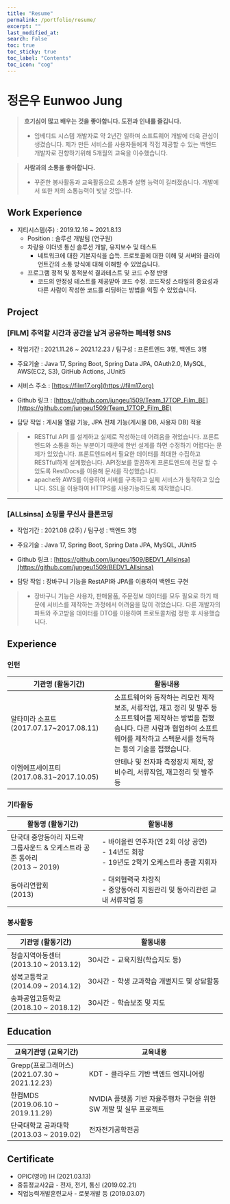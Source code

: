 ```yaml
---
title: "Resume"
permalink: /portfolio/resume/
excerpt: ""
last_modified_at: 
search: False
toc: true
toc_sticky: true
toc_label: "Contents"
toc_icon: "cog"
---
```


# 정은우 Eunwoo Jung

> **호기심이 많고 배우는 것을 좋아합니다. 도전과 인내를 즐깁니다.**
> - 임베디드 시스템 개발자로 약 2년간 일하며 소프트웨어 개발에 더욱 관심이 생겼습니다. 제가 만든 서비스를 사용자들에게 직접 제공할 수 있는 백엔드 개발자로 전향하기위해 5개월의 교육을 이수했습니다.

> **사람과의 소통을 좋아합니다.**
> - 꾸준한 봉사활동과 교육활동으로 소통과 설명 능력이 길러졌습니다. 개발에서 또한 저의 소통능력이 빛날 것입니다.


## Work Experience

- 지티시스템(주) : 2019.12.16 ~ 2021.8.13
    - Position : 솔루션 개발팀 (연구원)
    - 차량용 이더넷 통신 솔루션 개발, 유지보수 및 테스트
        - 네트워크에 대한 기본지식을 습득. 프로토콜에 대한 이해 및 서버와 클라이언트간의 소통 방식에 대해 이해할 수 있었습니다.
    - 프로그램 정적 및 동적분석 결과테스트 및 코드 수정 반영
        - 코드의 안정성 테스트를 제공받아 코드 수정. 코드작성 스타일의 중요성과 다른 사람이 작성한 코드를 리딩하는 방법을 익힐 수 있었습니다.

## Project

### **[FILM]** 추억할 시간과 공간을 남겨 공유하는 폐쇄형 SNS

- 작업기간 : 2021.11.26 ~ 2021.12.23 / 팀구성 : 프론트엔드 3명, 백엔드 3명
- 주요기술 : Java 17, Spring Boot, Spring Data JPA, OAuth2.0, MySQL, AWS(EC2, S3), GitHub Actions, JUnit5
- 서비스 주소 : [https://film17.org](https://film17.org)
- Github 링크 : [https://github.com/jungeu1509/Team_17TOP_Film_BE](https://github.com/jungeu1509/Team_17TOP_Film_BE)

- 담당 작업 : 게시물 열람 기능, JPA 전체 기능(게시물 DB, 사용자 DB) 적용

> - RESTful API 를 설계하고 실제로 작성하는데 어려움을 겪었습니다. 프론트엔드와 소통을 하는 부분이기 때문에 한번 설계를 하면 수정하기 어렵다는 문제가 있었습니다. 프론트엔드에서 필요한 데이터를 최대한 수집하고 RESTful하게 설계했습니다. API정보를 깔끔하게 프론트엔드에 전달 할 수 있도록 RestDocs를 이용해 문서를 작성했습니다.
> - apache와 AWS를 이용하여 서버를 구축하고 실제 서비스가 동작하고 있습니다. SSL을 이용하여 HTTPS를 사용가능하도록 제작했습니다.

---

### **[ALLsinsa]** 쇼핑몰 무신사 클론코딩

- 작업기간 : 2021.08 (2주) / 팀구성 : 백엔드 3명
- 주요기술 : Java 17, Spring Boot, Spring Data JPA, MySQL, JUnit5
- Github 링크 : [https://github.com/jungeu1509/BEDV1_Allsinsa](https://github.com/jungeu1509/BEDV1_Allsinsa)

- 담당 작업 : 장바구니 기능을 RestAPI와 JPA를 이용하여 백엔드 구현

> - 장바구니 기능은 사용자, 판매물품, 주문정보 데이터를 모두 필요로 하기 때문에 서비스를 제작하는 과정에서 어려움을 많이 겪었습니다.
  다른 개발자의 파트와 주고받을 데이터를 DTO를 이용하여 프로토콜처럼 정한 후 사용했습니다.

## Experience

### 인턴

| 기관명 (활동기간)                       | 활동내용                                                                                                              |
|----------------------------------|-------------------------------------------------------------------------------------------------------------------|
| 알타미라 소프트 (2017.07.17~2017.08.11) | 소프트웨어와 동작하는 리모컨 제작 보조, 서류작업, 재고 정리 및 발주 등 소프트웨어를 제작하는 방법을 접했습니다. 다른 사람과 협업하여 소프트웨어를 제작하고 스펙문서를 정독하는 등의 기술을 접했습니다. |
| 이엠에프세이프티 (2017.08.31~2017.10.05) | 안테나 및 전자파 측정장치 제작, 장비수리, 서류작업, 재고정리 및 발주 등                                                                        |

### 기타활동

| 활동명 (활동기간)                                                 | 활동내용                                                                 |
|------------------------------------------------------------|----------------------------------------------------------------------|
| 단국대 중앙동아리 자드락 <br/>그룹사운드 & 오케스트라 공존 동아리 <br/>(2013 ~ 2019) | - 바이올린 연주자(연 2회 이상 공연) <br/> - 14년도 회장 <br/> - 19년도 2학기 오케스트라 총괄 지휘자 |
| 동아리연합회 <br/>(2013)                                         | - 대외협력국 차장직 <br/> - 중앙동아리 지원관리 및 동아리관련 교내 서류작업 등                     |

### 봉사활동

| 기관명 (활동기간)                        | 활동내용                       |
|-----------------------------------|----------------------------|
| 청솔지역아동센터 <br/>(2013.10 ~ 2013.12) | 30시간 - 교육지원(학습지도 등)        |
| 성복고등학교 <br/>(2014.09 ~ 2014.12)   | 30시간 - 학생 교과학습 개별지도 및 상담활동 |
| 송파공업고등학교 <br/>(2018.10 ~ 2018.12) | 30시간 - 학습보조 및 지도           |

## Education

| 교육기관명 (교육기간)                                 | 교육내용                                       |
|----------------------------------------------|--------------------------------------------|
| Grepp(프로그래머스) <br/>(2021.07.30 ~ 2021.12.23) | KDT - 클라우드 기반 백엔드 엔지니어링                    |
| 한컴MDS <br/>(2019.06.10 ~ 2019.11.29)         | NVIDIA 플랫폼 기반 자율주행차 구현을 위한 SW 개발 및 실무 프로젝트 |
| 단국대학교 공과대학 <br/>(2013.03 ~ 2019.02)          | 전자전기공학전공                                   |

## Certificate

- OPIC(영어) IH (2021.03.13)
- 중등정교사2급 - 전자, 전기, 통신 (2019.02.21)
- 직업능력개발훈련교사 - 로봇개발 등 (2019.03.07)

